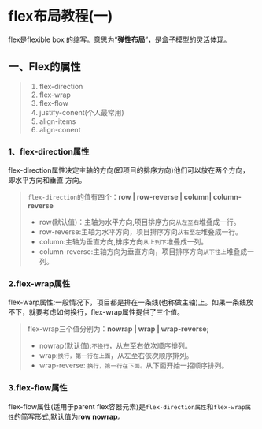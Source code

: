 # flex布局教程(一)
flex是flexible box 的缩写。意思为“**弹性布局**”，是盒子模型的灵活体现。

## **一、Flex的属性**
>1. flex-direction
>2. flex-wrap
>3. flex-flow
>4. justify-conent(个人最常用)
>5. align-items
>6. align-conent

### **1、flex-direction属性**

flex-direction属性决定主轴的方向(即项目的排序方向)他们可以放在两个方向，即水平方向和垂直 方向。

>`flex-direction`的值有四个：**row | row-reverse | column| column-reverse** 
>
>* row(默认值)：主轴为水平方向,项目排序方向`从左至右`堆叠成一行。
>* row-reverse:主轴为水平方向，项目排序方向`从右至左`堆叠成一行。
>* column:主轴为垂直方向,排序方向`从上到下`堆叠成一列。
>* column-reverse:主轴方向为垂直方向，项目排序方向`从下往上`堆叠成一列。

### **2.flex-wrap属性**
flex-warp属性:一般情况下，项目都是排在一条线(也称做主轴)上。如果一条线放不下，就要考虑如何换行，flex-wrap属性提供了三个值。

>flex-wrap三个值分别为：**nowrap | wrap | wrap-reverse;**
>
>* nowrap(默认值):`不换行`，从左至右依次顺序排列。
>* wrap:`换行，第一行在上面`，从左至右依次顺序排列。
>* wrap-reverse: `换行，第一行在下面。`从下面开始一招顺序排列。

### **3.flex-flow属性**
flex-flow属性(适用于parent flex容器元素)是`flex-direction属性`和`flex-wrap属性`的简写形式,默认值为**row nowrap**。